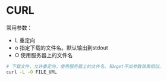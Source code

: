 # CURL



常用参数：

- L 重定向
- o 指定下载的文件名。默认输出到stdout
- O 使用服务器上的文件名



```bash
# 下载文件，允许重定向，使用服务器上的文件名。和wget不加参数效果相似。
curl -L -O FILE_URL
```



